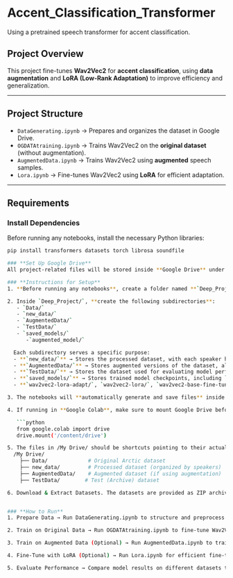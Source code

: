 # Accent_Classification_Transformer
Using a pretrained speech transformer for accent classification.

## Project Overview

This project fine-tunes **Wav2Vec2** for **accent classification**, using **data augmentation** and **LoRA (Low-Rank Adaptation)** to improve efficiency and generalization.

---

## Project Structure

- `DataGenerating.ipynb` → Prepares and organizes the dataset in Google Drive.
- `OGDATAtraining.ipynb` → Trains Wav2Vec2 on the **original dataset** (without augmentation).
- `AugmentedData.ipynb` → Trains Wav2Vec2 using **augmented** speech samples.
- `Lora.ipynb` → Fine-tunes Wav2Vec2 using **LoRA** for efficient adaptation.

---

## Requirements

### **Install Dependencies**
Before running any notebooks, install the necessary Python libraries:
```bash
pip install transformers datasets torch librosa soundfile

### **Set Up Google Drive**
All project-related files will be stored inside **Google Drive** under the `/My Drive/Deep_Project/` directory.  

### **Instructions for Setup**
1. **Before running any notebooks**, create a folder named **`Deep_Project/`** in **Google Drive**.  

2. Inside `Deep_Project/`, **create the following subdirectories**:
   - `Data/` 
   - `new_data/`  
   - `AugmentedData/`  
   - `TestData/`  
   - `saved_models/`
      -`augmented_model/`

  Each subdirectory serves a specific purpose:
  - **`new_data/`** → Stores the processed dataset, with each speaker having their own folder (`speaker1/`, `speaker2/`, ...).  
  - **`AugmentedData/`** → Stores augmented versions of the dataset, also organized by speaker.  
  - **`TestData/`** → Stores the dataset used for evaluating model performance.  
  - **`saved_models/`** → Stores trained model checkpoints, including `augmented_model/` where the fine-tuned model is saved.  
  - **`wav2vec2-lora-adapt/`, `wav2vec2-lora/`, `wav2vec2-base-fine-tuned/`** → Optional folders for different versions of fine-tuned models.  

3. The notebooks will **automatically generate and save files** inside these directories.  

4. If running in **Google Colab**, make sure to mount Google Drive before starting:  

   ```python
   from google.colab import drive
   drive.mount('/content/drive')

5. The files in /My Drive/ should be shortcuts pointing to their actual locations in /My Drive/Deep_Project/
  /My Drive/
    ├── Data/             # Original Arctic dataset
    ├── new_data/         # Processed dataset (organized by speakers)
    ├── AugmentedData/    # Augmented dataset (if using augmentation)
    ├── TestData/        # Test (Archive) dataset

6. Download & Extract Datasets. The datasets are provided as ZIP archives and should be extracted inside Google Drive. Arctic dataset into /MyDrive/Data, Archive into /MyDrive/TestData


### **How to Run**
1. Prepare Data → Run DataGenerating.ipynb to structure and preprocess the dataset.

2. Train on Original Data → Run OGDATAtraining.ipynb to fine-tune Wav2Vec2 without augmentation.

3. Train on Augmented Data (Optional) → Run AugmentedData.ipynb to train the model on data-augmented speech samples.

4. Fine-Tune with LoRA (Optional) → Run Lora.ipynb for efficient fine-tuning using LoRA to reduce memory usage while training.

5️. Evaluate Performance → Compare model results on different datasets to assess generalization and accent classification accuracy.


